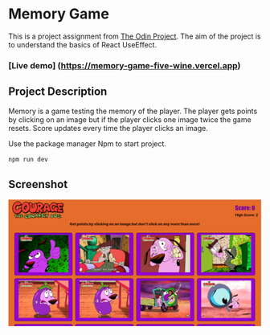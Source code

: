 # Memory Game

This is a project assignment from [The Odin Project](https://www.theodinproject.com). The aim of the project is to understand the basics of React UseEffect.

### [Live demo] (https://memory-game-five-wine.vercel.app)

## Project Description

Memory is a game testing the memory of the player. The player gets points by clicking on an image but if the player clicks one image twice the game resets. Score updates every time the player clicks an image.

Use the package manager Npm to start project.

```bash
npm run dev
```

## Screenshot

![project screenshot](./memory-game.png)
